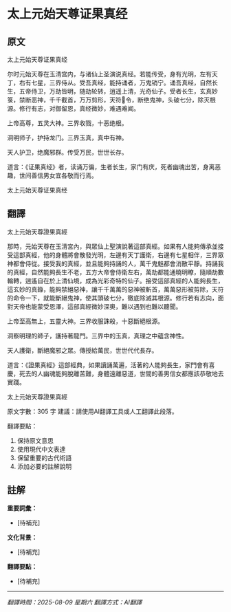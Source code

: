 # 太上元始天尊证果真经

## 原文

太上元始天尊证果真经

尔时元始天尊在玉清宫内，与诸仙上圣演说真经。若能传受，身有光明，左有天丁，右有七星，三界侍从。受吾真经，能持诵者，万鬼销宁。诵吾真经，自然长生，五帝侍卫，万劫皆明，随劫轮转，逍遥上清，光奇仙子。受者长生，玄真妙箓，禁断恶神，千千截首，万万剪形，天符𠡠令，断绝鬼神，头破七分，除灭根源。修行有志，对御留恩，真经微妙，难遇难闻。

上帝高尊，五灵大神。三界收戮，十恶绝根。

洞明师子，护持龙门。三界玉真，真中有神。

天人护卫，绝魔邪群。传受万民，世世长存。

道言：《证果真经》者，读诵万徧，生者长生，家门有庆，死者幽魂出苦，身离恶趣，世间善信男女宜各敬而行焉。

太上元始天尊证果真经

## 翻譯

太上元始天尊證果真經

那時，元始天尊在玉清宮內，與眾仙上聖演說著這部真經。如果有人能夠傳承並接受這部真經，他的身體將會散發光明，左邊有天丁護衛，右邊有七星相伴，三界眾神都會侍從。接受我的真經，並且能夠持誦的人，萬千鬼魅都會消散平靜。持誦我的真經，自然能夠長生不老，五方大帝會侍衛左右，萬劫都能通曉明瞭，隨順劫數輪轉，逍遙自在於上清仙境，成為光彩奇特的仙子。接受這部真經的人能夠長生，這玄妙的真籙，能夠禁絕惡神，讓千千萬萬的惡神被斬首，萬萬惡形被剪除，天符的命令一下，就能斷絕鬼神，使其頭破七分，徹底除滅其根源。修行若有志向，面對天帝也能蒙受恩澤，這部真經微妙深奧，難以遇到也難以聽聞。

上帝至高無上，五靈大神。三界收服誅殺，十惡斷絕根源。

洞察明理的師子，護持著龍門。三界中的玉真，真理之中蘊含神性。

天人護衛，斷絕魔邪之眾。傳授給萬民，世世代代長存。

道言：《證果真經》這部經典，如果讀誦萬遍，活著的人能夠長生，家門會有喜慶，死去的人幽魂能夠脫離苦難，身體遠離惡道，世間的善男信女都應該恭敬地去實踐。

太上元始天尊證果真經

原文字數：305 字
建議：請使用AI翻譯工具或人工翻譯此段落。

翻譯要點：
1. 保持原文意思
2. 使用現代中文表達
3. 保留重要的古代術語
4. 添加必要的註解說明


## 註解

**重要詞彙：**
- [待補充]

**文化背景：**
- [待補充]

**翻譯要點：**
- [待補充]

---
*翻譯時間：2025-08-09 星期六*
*翻譯方式：AI翻譯*
